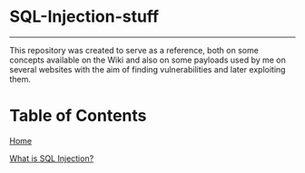 # **SQL-Injection-stuff**
***

This repository was created to serve as a reference, both on some concepts available on the Wiki and also on some payloads used by me on several websites with the aim of finding vulnerabilities and later exploiting them.

# **Table of Contents**

[Home](https://github.com/VascoLucas01/SQL-Injection-stuff/wiki)

[What is SQL Injection?](https://github.com/VascoLucas01/SQL-Injection-stuff/wiki/What-is-SQL-Injection%3F)


